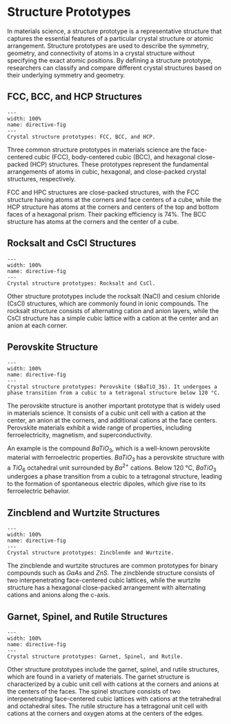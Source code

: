 # Structure Prototypes
In materials science, a structure prototype is a representative structure that captures the essential features of a particular crystal structure or atomic arrangement. Structure prototypes are used to describe the symmetry, geometry, and connectivity of atoms in a crystal structure without specifying the exact atomic positions. By defining a structure prototype, researchers can classify and compare different crystal structures based on their underlying symmetry and geometry.

## FCC, BCC, and HCP Structures
```{figure} ../figures/prototypes_1.png
---
width: 100%
name: directive-fig
---
Crystal structure prototypes: FCC, BCC, and HCP.
```
Three common structure prototypes in materials science are the face-centered cubic (FCC), body-centered cubic (BCC), and hexagonal close-packed (HCP) structures. These prototypes represent the fundamental arrangements of atoms in cubic, hexagonal, and close-packed crystal structures, respectively.

FCC and HPC structures are close-packed structures, with the FCC structure having atoms at the corners and face centers of a cube, while the HCP structure has atoms at the corners and centers of the top and bottom faces of a hexagonal prism. Their packing efficiency is 74%. The BCC structure has atoms at the corners and the center of a cube.

## Rocksalt and CsCl Structures
```{figure} ../figures/prototypes_2.png
---
width: 100%
name: directive-fig
---
Crystal structure prototypes: Rocksalt and CsCl.
```
Other structure prototypes include the rocksalt (NaCl) and cesium chloride (CsCl) structures, which are commonly found in ionic compounds. The rocksalt structure consists of alternating cation and anion layers, while the CsCl structure has a simple cubic lattice with a cation at the center and an anion at each corner.

## Perovskite Structure
```{figure} ../figures/prototypes_3.png
---
width: 100%
name: directive-fig
---
Crystal structure prototypes: Perovskite ($BaTiO_3$). It undergoes a phase transition from a cubic to a tetragonal structure below 120 °C.
```
The perovskite structure is another important prototype that is widely used in materials science. It consists of a cubic unit cell with a cation at the center, an anion at the corners, and additional cations at the face centers. Perovskite materials exhibit a wide range of properties, including ferroelectricity, magnetism, and superconductivity. 

An example is the compound $BaTiO_3$, which is a well-known perovskite material with ferroelectric properties. $BaTiO_3$ has a perovskite structure with a $TiO_6$ octahedral unit surrounded by $Ba^{2+}$ cations. Below 120 °C, $BaTiO_3$ undergoes a phase transition from a cubic to a tetragonal structure, leading to the formation of spontaneous electric dipoles, which give rise to its ferroelectric behavior.

## Zincblend and Wurtzite Structures
```{figure} ../figures/prototypes_4.png
---
width: 100%
name: directive-fig
---
Crystal structure prototypes: Zincblende and Wurtzite.
```
The zincblende and wurtzite structures are common prototypes for binary compounds such as $GaAs$ and $ZnS$. The zincblende structure consists of two interpenetrating face-centered cubic lattices, while the wurtzite structure has a hexagonal close-packed arrangement with alternating cations and anions along the c-axis.

## Garnet, Spinel, and Rutile Structures
```{figure} ../figures/prototypes_5.png
---
width: 100%
name: directive-fig
---
Crystal structure prototypes: Garnet, Spinel, and Rutile.
```
Other structure prototypes include the garnet, spinel, and rutile structures, which are found in a variety of materials. The garnet structure is characterized by a cubic unit cell with cations at the corners and anions at the centers of the faces. The spinel structure consists of two interpenetrating face-centered cubic lattices with cations at the tetrahedral and octahedral sites. The rutile structure has a tetragonal unit cell with cations at the corners and oxygen atoms at the centers of the edges.


